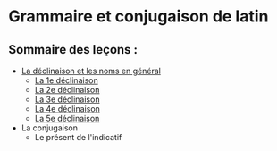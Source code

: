 # Grammaire et conjugaison de latin

## Sommaire des leçons :

* <a href="./déclinaison/">La déclinaison et les noms en général</a>
  * <a href="./déclinaison/La 1e déclinaison.md">La 1e déclinaison</a>
  * <a href="./déclinaison/La 2e déclinaison.md">La 2e déclinaison</a>
  * <a href="./déclinaison/La 3e déclinaison.md">La 3e déclinaison</a>
  * <a href="./déclinaison/La 4e déclinaison.md">La 4e déclinaison</a>
  * <a href="./déclinaison/La 5e déclinaison.md">La 5e déclinaison</a>
* La conjugaison
  * Le présent de l'indicatif
